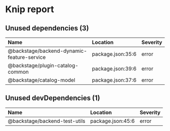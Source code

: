 # Knip report

## Unused dependencies (3)

| Name                                       | Location          | Severity |
| :----------------------------------------- | :---------------- | :------- |
| @backstage/backend-dynamic-feature-service | package.json:35:6 | error    |
| @backstage/plugin-catalog-common           | package.json:39:6 | error    |
| @backstage/catalog-model                   | package.json:37:6 | error    |

## Unused devDependencies (1)

| Name                          | Location          | Severity |
| :---------------------------- | :---------------- | :------- |
| @backstage/backend-test-utils | package.json:45:6 | error    |

